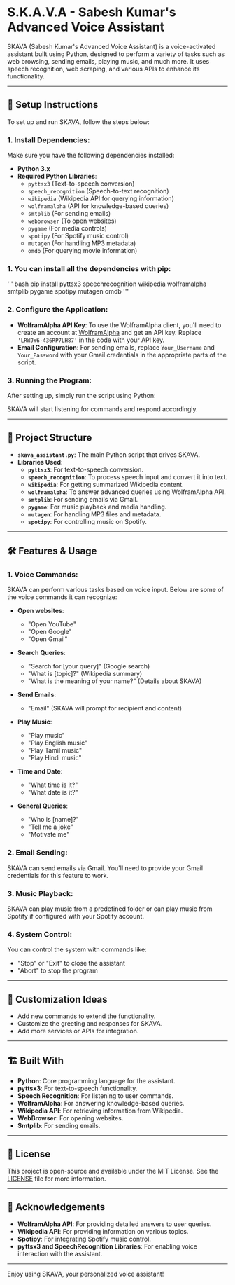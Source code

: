 
# S.K.A.V.A - Sabesh Kumar's Advanced Voice Assistant

SKAVA (Sabesh Kumar's Advanced Voice Assistant) is a voice-activated assistant built using Python, designed to perform a variety of tasks such as web browsing, sending emails, playing music, and much more. It uses speech recognition, web scraping, and various APIs to enhance its functionality.

---

## 🚀 Setup Instructions

To set up and run SKAVA, follow the steps below:

### 1. Install Dependencies:
Make sure you have the following dependencies installed:

- **Python 3.x**
- **Required Python Libraries**:
  - `pyttsx3` (Text-to-speech conversion)
  - `speech_recognition` (Speech-to-text recognition)
  - `wikipedia` (Wikipedia API for querying information)
  - `wolframalpha` (API for knowledge-based queries)
  - `smtplib` (For sending emails)
  - `webbrowser` (To open websites)
  - `pygame` (For media controls)
  - `spotipy` (For Spotify music control)
  - `mutagen` (For handling MP3 metadata)
  - `omdb` (For querying movie information)

### 1. You can install all the dependencies with pip:
''' bash
pip install pyttsx3 speechrecognition wikipedia wolframalpha smtplib pygame spotipy mutagen omdb
'''

### 2. Configure the Application:
- **WolframAlpha API Key**: To use the WolframAlpha client, you'll need to create an account at [WolframAlpha](https://www.wolframalpha.com/) and get an API key. Replace `'LRWJW6-436RP7LH87'` in the code with your API key.
- **Email Configuration**: For sending emails, replace `Your_Username` and `Your_Password` with your Gmail credentials in the appropriate parts of the script.

### 3. Running the Program:
After setting up, simply run the script using Python:


SKAVA will start listening for commands and respond accordingly.

---

## 📁 Project Structure

- **`skava_assistant.py`**: The main Python script that drives SKAVA.
- **Libraries Used**:
  - **`pyttsx3`**: For text-to-speech conversion.
  - **`speech_recognition`**: To process speech input and convert it into text.
  - **`wikipedia`**: For getting summarized Wikipedia content.
  - **`wolframalpha`**: To answer advanced queries using WolframAlpha API.
  - **`smtplib`**: For sending emails via Gmail.
  - **`pygame`**: For music playback and media handling.
  - **`mutagen`**: For handling MP3 files and metadata.
  - **`spotipy`**: For controlling music on Spotify.

---

## 🛠️ Features & Usage

### 1. **Voice Commands**:
SKAVA can perform various tasks based on voice input. Below are some of the voice commands it can recognize:

- **Open websites**:
  - "Open YouTube"
  - "Open Google"
  - "Open Gmail"

- **Search Queries**:
  - "Search for [your query]" (Google search)
  - "What is [topic]?" (Wikipedia summary)
  - "What is the meaning of your name?" (Details about SKAVA)

- **Send Emails**:
  - "Email" (SKAVA will prompt for recipient and content)
  
- **Play Music**:
  - "Play music"
  - "Play English music"
  - "Play Tamil music"
  - "Play Hindi music"

- **Time and Date**:
  - "What time is it?"
  - "What date is it?"

- **General Queries**:
  - "Who is [name]?"
  - "Tell me a joke"
  - "Motivate me"

### 2. **Email Sending**:
SKAVA can send emails via Gmail. You'll need to provide your Gmail credentials for this feature to work.

### 3. **Music Playback**:
SKAVA can play music from a predefined folder or can play music from Spotify if configured with your Spotify account.

### 4. **System Control**:
You can control the system with commands like:
- "Stop" or "Exit" to close the assistant
- "Abort" to stop the program

---

## 🎨 Customization Ideas

- Add new commands to extend the functionality.
- Customize the greeting and responses for SKAVA.
- Add more services or APIs for integration.

---

## 🏗️ Built With

- **Python**: Core programming language for the assistant.
- **pyttsx3**: For text-to-speech functionality.
- **Speech Recognition**: For listening to user commands.
- **WolframAlpha**: For answering knowledge-based queries.
- **Wikipedia API**: For retrieving information from Wikipedia.
- **WebBrowser**: For opening websites.
- **Smtplib**: For sending emails.

---

## 📜 License

This project is open-source and available under the MIT License. See the [LICENSE](LICENSE) file for more information.

---

## 🎉 Acknowledgements

- **WolframAlpha API**: For providing detailed answers to user queries.
- **Wikipedia API**: For providing information on various topics.
- **Spotipy**: For integrating Spotify music control.
- **pyttsx3 and SpeechRecognition Libraries**: For enabling voice interaction with the assistant.

---

Enjoy using SKAVA, your personalized voice assistant!




